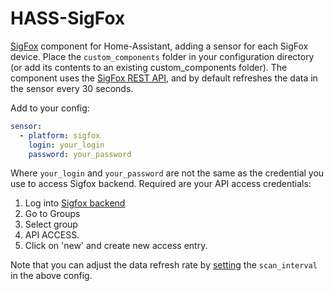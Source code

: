 # HASS-SigFox
[SigFox](https://www.sigfox.com/en) component for Home-Assistant, adding a sensor for each SigFox device. Place the `custom_components` folder in your configuration directory (or add its contents to an existing custom_components folder). The component uses the [SigFox REST API](https://resources.sigfox.com/document/backend-api-documentation), and by default refreshes the data in the sensor every 30 seconds.  

Add to your config:
```yaml
sensor:
  - platform: sigfox
    login: your_login
    password: your_password
```

Where `your_login` and `your_password` are not the same as the credential you use to access Sigfox backend. Required are your API access credentials:

1. Log into [Sigfox backend](https://backend.sigfox.com)
2. Go to Groups
3. Select group
4. API ACCESS.
5. Click on 'new' and create new access entry.

Note that you can adjust the data refresh rate by [setting](https://home-assistant.io/docs/configuration/platform_options/#scan-interval) the `scan_interval` in the above config.

